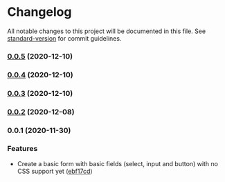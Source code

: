# Changelog

All notable changes to this project will be documented in this file. See [standard-version](https://github.com/conventional-changelog/standard-version) for commit guidelines.

### [0.0.5](https://github.com/nicolasdao/openformjs/compare/v0.0.4...v0.0.5) (2020-12-10)

### [0.0.4](https://github.com/nicolasdao/openformjs/compare/v0.0.3...v0.0.4) (2020-12-10)

### [0.0.3](https://github.com/nicolasdao/openformjs/compare/v0.0.2...v0.0.3) (2020-12-10)

### [0.0.2](https://github.com/nicolasdao/openformjs/compare/v0.0.1...v0.0.2) (2020-12-08)

### 0.0.1 (2020-11-30)


### Features

* Create a basic form with basic fields (select, input and button) with no CSS support yet ([ebf17cd](https://github.com/nicolasdao/openformjs/commit/ebf17cd7958b151692dbb72cd3e36f604d1e2ff1))
